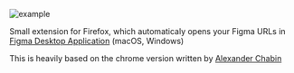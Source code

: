  ![example](https://imgur.com/a/YVm66i5 "Example")

Small extension for Firefox, which automaticaly opens your Figma URLs in [Figma Desktop Application](https://www.figma.com/downloads) (macOS, Windows)

This is heavily based on the chrome version written by [Alexander Chabin](https://github.com/a-chabin/figma-chrome-extension)
